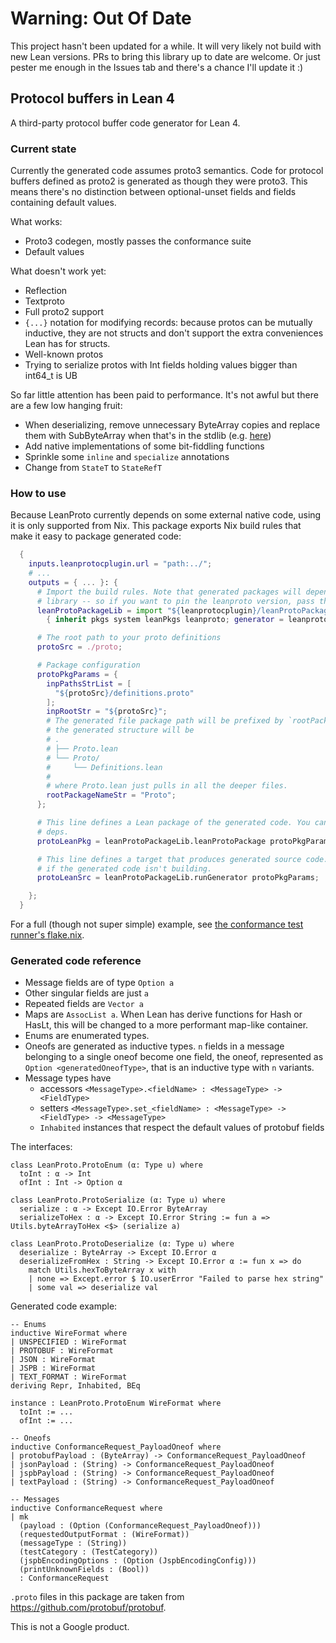 # Warning: Out Of Date
This project hasn't been updated for a while. It will very likely not build with new Lean versions. PRs to bring this library up to date are welcome. Or just pester me enough in the Issues tab and there's a chance I'll update it :)

## Protocol buffers in Lean 4

A third-party protocol buffer code generator for Lean 4. 

### Current state
Currently the generated code assumes proto3 semantics. Code for protocol buffers defined as proto2
is generated as though they were proto3. This means there's no distinction between optional-unset
fields and fields containing default values.

What works:
- Proto3 codegen, mostly passes the conformance suite
- Default values

What doesn't work yet:
- Reflection
- Textproto
- Full proto2 support
- `{...}` notation for modifying records: because protos can be mutually inductive, they are not structs and don't support the extra conveniences Lean has for structs.
- Well-known protos
- Trying to serialize protos with Int fields holding values bigger than int64_t is UB 

So far little attention has been paid to performance. It's not awful but there are a few low hanging
fruit:
- When deserializing, remove unnecessary ByteArray copies and replace them with SubByteArray when that's
  in the stdlib (e.g. [here](https://github.com/zygi/lean-proto/blob/fe6dfe2ccc8c07c09b54dac21a672aea90b200c8/LeanProto.lean#L576))
- Add native implementations of some bit-fiddling functions
- Sprinkle some `inline` and `specialize` annotations
- Change from `StateT` to `StateRefT`

### How to use
Because LeanProto currently depends on some external native code, using it is only supported from Nix.
This package exports Nix build rules that make it easy to package generated code:

```nix
  {
    inputs.leanprotocplugin.url = "path:../";
    # ...
    outputs = { ... }: {
      # Import the build rules. Note that generated packages will depend on leanproto -- the runtime
      # library -- so if you want to pin the leanproto version, pass the pinned version here.
      leanProtoPackageLib = import "${leanprotocplugin}/leanProtoPackage.nix"
        { inherit pkgs system leanPkgs leanproto; generator = leanprotocplugin.packages.${system}; };

      # The root path to your proto definitions
      protoSrc = ./proto;

      # Package configuration
      protoPkgParams = {
        inpPathsStrList = [
          "${protoSrc}/definitions.proto"
        ];
        inpRootStr = "${protoSrc}";
        # The generated file package path will be prefixed by `rootPackageNameStr`. In this case,
        # the generated structure will be 
        # .
        # ├── Proto.lean
        # └── Proto/
        #     └── Definitions.lean
        # 
        # where Proto.lean just pulls in all the deeper files.
        rootPackageNameStr = "Proto";
      };

      # This line defines a Lean package of the generated code. You can use it in your Lean package's
      # deps. 
      protoLeanPkg = leanProtoPackageLib.leanProtoPackage protoPkgParams;

      # This line defines a target that produces generated source code. Useful for debugging,
      # if the generated code isn't building.
      protoLeanSrc = leanProtoPackageLib.runGenerator protoPkgParams;

    };
  }
```

For a full (though not super simple) example, see [the conformance test runner's flake.nix](lean-proto-conformance-test/flake.nix).


### Generated code reference
- Message fields are of type `Option a`
- Other singular fields are just `a`
- Repeated fields are `Vector a`
- Maps are `AssocList a`. When Lean has derive functions for Hash or HasLt, this will be changed to a more performant map-like container.
- Enums are enumerated types.
- Oneofs are generated as inductive types. `n` fields in a message belonging to a single oneof become one field, the oneof, represented as `Option <generatedOneofType>`, that is an inductive type with `n` variants.
- Message types have
  - accessors `<MessageType>.<fieldName> : <MessageType> -> <FieldType>`
  - setters `<MessageType>.set_<fieldName> : <MessageType> -> <FieldType> -> <MessageType>`
  - `Inhabited` instances that respect the default values of protobuf fields

The interfaces: 
```lean
class LeanProto.ProtoEnum (α: Type u) where
  toInt : α -> Int
  ofInt : Int -> Option α

class LeanProto.ProtoSerialize (α: Type u) where
  serialize : α -> Except IO.Error ByteArray
  serializeToHex : α -> Except IO.Error String := fun a => Utils.byteArrayToHex <$> (serialize a)

class LeanProto.ProtoDeserialize (α: Type u) where
  deserialize : ByteArray -> Except IO.Error α
  deserializeFromHex : String -> Except IO.Error α := fun x => do
    match Utils.hexToByteArray x with
    | none => Except.error $ IO.userError "Failed to parse hex string"
    | some val => deserialize val 
```

Generated code example: 
```lean
-- Enums
inductive WireFormat where
| UNSPECIFIED : WireFormat
| PROTOBUF : WireFormat
| JSON : WireFormat
| JSPB : WireFormat
| TEXT_FORMAT : WireFormat
deriving Repr, Inhabited, BEq

instance : LeanProto.ProtoEnum WireFormat where
  toInt := ...
  ofInt := ...

-- Oneofs 
inductive ConformanceRequest_PayloadOneof where
| protobufPayload : (ByteArray) -> ConformanceRequest_PayloadOneof
| jsonPayload : (String) -> ConformanceRequest_PayloadOneof
| jspbPayload : (String) -> ConformanceRequest_PayloadOneof
| textPayload : (String) -> ConformanceRequest_PayloadOneof

-- Messages 
inductive ConformanceRequest where
| mk 
  (payload : (Option (ConformanceRequest_PayloadOneof)))
  (requestedOutputFormat : (WireFormat))
  (messageType : (String))
  (testCategory : (TestCategory))
  (jspbEncodingOptions : (Option (JspbEncodingConfig)))
  (printUnknownFields : (Bool))
  : ConformanceRequest
```

`.proto` files in this package are taken from https://github.com/protobuf/protobuf.

This is not a Google product.

